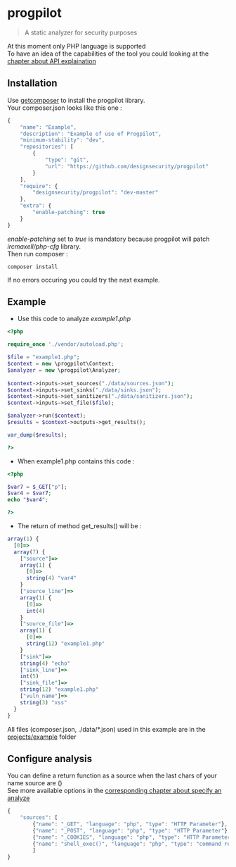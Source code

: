 # progpilot
> A static analyzer for security purposes

At this moment only PHP language is supported  
To have an idea of the capabilities of the tool you could looking at the [chapter about API explaination](./doc/API.md)

## Installation
Use [getcomposer](https://getcomposer.org/) to install the progpilot library.  
Your composer.json looks like this one :
```javascript
{
    "name": "Example",
    "description": "Example of use of Progpilot",
    "minimum-stability": "dev",
    "repositories": [
        {
            "type": "git",
            "url": "https://github.com/designsecurity/progpilot"
        }
    ],
    "require": {
        "designsecurity/progpilot": "dev-master"
    },
    "extra": {
        "enable-patching": true
    }
} 
```
*enable-patching* set to *true* is mandatory because progpilot will patch *ircmaxell/php-cfg* library.  
Then run composer :
```shell
composer install
```
If no errors occuring you could try the next example.

## Example
- Use this code to analyze *example1.php*
```php
<?php

require_once './vendor/autoload.php';

$file = "example1.php";
$context = new \progpilot\Context;
$analyzer = new \progpilot\Analyzer;
		
$context->inputs->set_sources("./data/sources.json");
$context->inputs->set_sinks("./data/sinks.json");
$context->inputs->set_sanitizers("./data/sanitizers.json");
$context->inputs->set_file($file);

$analyzer->run($context);
$results = $context->outputs->get_results();

var_dump($results);

?>	 
```
- When example1.php contains this code :
```php
<?php

$var7 = $_GET["p"];
$var4 = $var7;
echo "$var4";

?>	
```
- The return of method get_results() will be :
```javascript
array(1) {
  [0]=>
  array(7) {
    ["source"]=>
    array(1) {
      [0]=>
      string(4) "var4"
    }
    ["source_line"]=>
    array(1) {
      [0]=>
      int(4)
    }
    ["source_file"]=>
    array(1) {
      [0]=>
      string(12) "example1.php"
    }
    ["sink"]=>
    string(4) "echo"
    ["sink_line"]=>
    int(5)
    ["sink_file"]=>
    string(12) "example1.php"
    ["vuln_name"]=>
    string(3) "xss"
  }
}
```
All files (composer.json, ./data/*.json) used in this example are in the [projects/example](./projects/example) folder

## Configure analysis
You can define a return function as a source when the last chars of your name source are ()  
See more available options in the [corresponding chapter about specify an analyze](./doc/SPECIFY_ANALYZE.md)
```javascript
{
    "sources": [
        {"name": "_GET", "language": "php", "type": "HTTP Parameter"},
        {"name": "_POST", "language": "php", "type": "HTTP Parameter"},
        {"name": "_COOKIES", "language": "php", "type": "HTTP Parameter"},
        {"name": "shell_exec()", "language": "php", "type": "command return"}
		]
}
```
